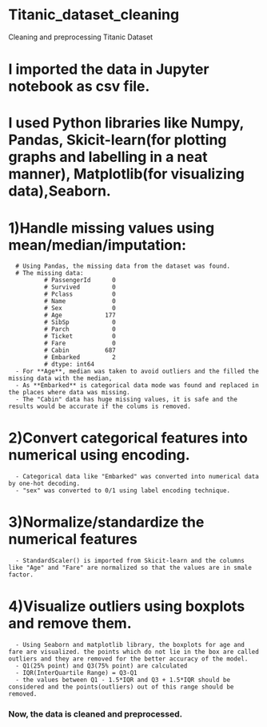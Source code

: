 # Titanic_dataset_cleaning
Cleaning and preprocessing Titanic Dataset
# I imported the data in Jupyter notebook as csv file.
# I used Python libraries like Numpy, Pandas, Skicit-learn(for plotting graphs and labelling in a neat manner), Matplotlib(for visualizing data),Seaborn.
# 1)Handle missing values using mean/median/imputation:
      # Using Pandas, the missing data from the dataset was found.
      # The missing data:
              # PassengerId      0
              # Survived         0
              # Pclass           0
              # Name             0
              # Sex              0
              # Age            177
              # SibSp            0
              # Parch            0
              # Ticket           0
              # Fare             0
              # Cabin          687
              # Embarked         2
              # dtype: int64
      - For **Age**, median was taken to avoid outliers and the filled the missing data with the median,
      - As **Embarked** is categorical data mode was found and replaced in the places where data was missing.
      - The "Cabin" data has huge missing values, it is safe and the results would be accurate if the colums is removed.
# 2)Convert categorical features into numerical using encoding.
      - Categorical data like "Embarked" was converted into numerical data by one-hot decoding.
      - "sex" was converted to 0/1 using label encoding technique.
# 3)Normalize/standardize the numerical features
      - StandardScaler() is imported from Skicit-learn and the columns like "Age" and "Fare" are normalized so that the values are in smale factor.
# 4)Visualize outliers using boxplots and remove them.
      - Using Seaborn and matplotlib library, the boxplots for age and fare are visualized. the points which do not lie in the box are called outliers and they are removed for the better accuracy of the model.
      - Q1(25% point) and Q3(75% point) are calculated 
      - IQR(InterQuartile Range) = Q3-Q1
      - the values between Q1 - 1.5*IQR and Q3 + 1.5*IQR should be considered and the points(outliers) out of this range should be removed.
### Now, the data is cleaned and preprocessed.
      

